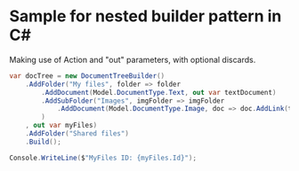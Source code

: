 # Sample for nested builder pattern in C#

Making use of Action<T> and "out" parameters, with optional discards.

```csharp
var docTree = new DocumentTreeBuilder()
    .AddFolder("My files", folder => folder
        .AddDocument(Model.DocumentType.Text, out var textDocument)
        .AddSubFolder("Images", imgFolder => imgFolder
            .AddDocument(Model.DocumentType.Image, doc => doc.AddLink(textDocument))
        )
    , out var myFiles)
    .AddFolder("Shared files")
    .Build();

Console.WriteLine($"MyFiles ID: {myFiles.Id}");
```
